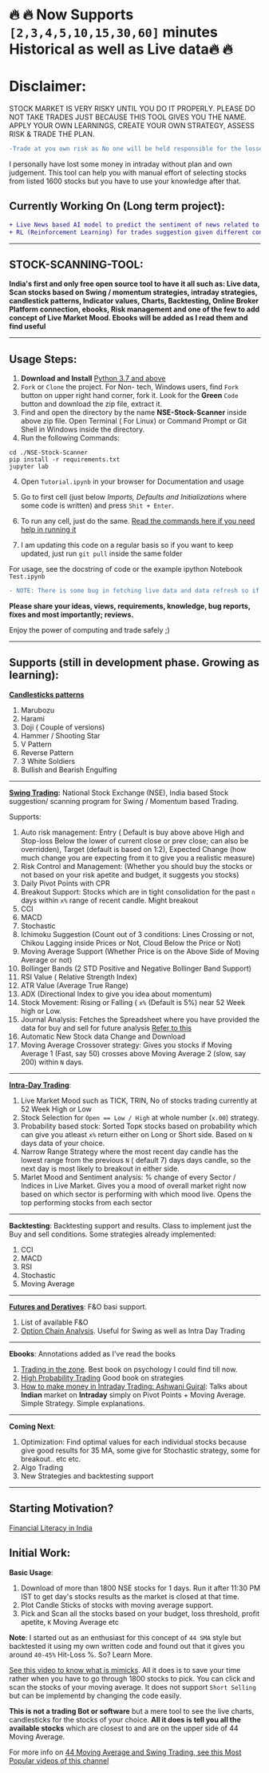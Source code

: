 # 🔥 🔥  Now Supports `[2,3,4,5,10,15,30,60]` minutes Historical as well as Live data🔥 🔥
 
# Disclaimer:
STOCK MARKET IS VERY RISKY UNTIL YOU DO IT PROPERLY. PLEASE DO NOT TAKE TRADES JUST BECAUSE THIS TOOL GIVES YOU THE NAME. APPLY YOUR OWN LEARNINGS, CREATE YOUR OWN STRATEGY, ASSESS RISK & TRADE THE PLAN.

```diff
-Trade at you own risk as No one will be held responsible for the losses incurred exept the trader.
```

I personally have lost some money in intraday without plan and own judgement. This tool can help you with manual effort of selecting stocks from listed 1600 stocks but you have to use your knowledge after that.

## Currently Working On (Long term project): 
```diff
+ Live News based AI model to predict the sentiment of news related to stock. Predict probability whether a stock will go up or down based on the sentiment of the news.
+ RL (Reinforcement Learning) for trades suggestion given different conditions.
```
_______________________________________________________________
## STOCK-SCANNING-TOOL:

**India's first and only free open source tool to have it all such as: Live data, Scan stocks based on Swing / momentum strategies, intraday strategies, candlestick patterns, Indicator values, Charts, Backtesting, Online Broker Platform connection, ebooks, Risk management and one of the few to add concept of Live Market Mood. 
Ebooks will be added as I read them and find useful**

_______________________________________________________________
## Usage Steps: 

1. **Download and Install** [Python 3.7 and above](https://www.python.org/downloads/)
2. `Fork` or `Clone` the project. For Non- tech, Windows users, find `Fork` button on upper right hand corner, fork it. Look for the **Green** `Code` button and download the zip file, extract it.
3. Find and open the directory by the name **NSE-Stock-Scanner** inside above zip file. Open Terminal ( For Linux) or Command Prompt or Git Shell in Windows inside the directory.
4. Run the following Commands:
```
cd ./NSE-Stock-Scanner
pip install -r requirements.txt
jupyter lab
```
4. Open `Tutorial.ipynb` in your browser for Documentation and usage
5. Go to first cell (just below *Imports, Defaults and Initializations* where some code is written) and press `Shit + Enter`.
6. To run any cell, just do the same. [Read the commands here if you need help in running it](https://www.tutorialspoint.com/jupyter/jupyter_notebook_editing.htm)

7. I am updating this code on a regular basis so if you want to keep updated, just run `git pull` inside the same folder

For usage, see the docstring of code or the example ipython Notebook `Test.ipynb`

```diff
- NOTE: There is some bug in fetching live data and data refresh so if you are not ubale to get some data, or get an error; restart kernal and run cells again
```


**Please share your ideas, views, requirements, knowledge, bug reports, fixes and most importantly; reviews.**

Enjoy the power of computing and trade safely ;)

_______________________________________________________________________________
## Supports (still in development phase. Growing as learning):
**[Candlesticks patterns](https://www.google.com/search?q=candlestick+patterns&tbm=isch&source=iu&ictx=1&fir=9Lm-Dk5oFkUTmM%252C6hxFMBJvKNiUmM%252C%252Fm%252F0cmdn32&vet=1&usg=AI4_-kSzAUZ8FhvyUPSuBBIE3AeEuZXkiQ&sa=X&ved=2ahUKEwjSwYDFmJXzAhWYXSsKHSGMBKgQ_B16BAhDEAE#imgrc=9Lm-Dk5oFkUTmM)**

1. Marubozu
2. Harami
3. Doji ( Couple of versions)
4. Hammer / Shooting Star
5. V Pattern
6. Reverse Pattern
7. 3 White Soldiers
8. Bullish and Bearish Engulfing

________________________________________________________________________________
**[Swing Trading](https://www.businessinsider.in/finance/news/what-to-know-about-swing-trading-and-how-to-minimize-risks-of-this-speculative-trading-strategy/articleshow/84778123.cms#:~:text=Swing%20trading%20is%20a%20speculative,while%20the%20market%20is%20closed.):** National Stock Exchange (NSE), India based Stock suggestion/ scanning program for Swing / Momentum based Trading. 

Supports:
1. Auto risk management: Entry ( Default is buy above above High and Stop-loss Below the lower of current close or prev close; can also be overridden), Target (default is based on 1:2), Expected Change (how much change you are expecting from it to give you a realistic measure)
2. Risk Control and Management: (Whether you should buy the stocks or not based on your risk apetite and budget, it suggests you stocks)
3. Daily Pivot Points with CPR
4. Breakout Support: Stocks which are in tight consolidation for the past `n` days within `x%` range of recent candle. Might breakout
5. CCI
6. MACD
7. Stochastic
8. Ichimoku Suggestion (Count out of 3 conditions: Lines Crossing or not, Chikou Lagging inside Prices or Not, Cloud Below the Price or Not)
9. Moving Average Support (Whether Price is on the Above Side of Moving Average or not)
10. Bollinger Bands (2 STD Positive and Negative Bollinger Band Support)
11. RSI Value ( Relative Strength Index)
12. ATR Value (Average True Range)
13. ADX (Directional Index to give you idea about momentum)
14. Stock Movement: Rising or Falling ( `x%` (Default is 5%) near 52 Week high or Low. 
15. Journal Analysis: Fetches the Spreadsheet where you have provided the data for buy and sell for future analysis [Refer to this](https://drive.google.com/file/d/1JipUU6Im1YVKSdufw4VHitwS010nFigL/view)
16. Automatic New Stock data Change and Download
17. Moving Average Crossover strategy: Gives you stocks if Moving Average 1 (Fast, say 50) crosses above Moving Average 2 (slow, say 200) within `N` days.

_______________________________________________________________________________________________________________________________
**[Intra-Day Trading](https://groww.in/p/intraday-trading/#:~:text=Intraday%20trading%20is%20the%20process,earn%20profits%20from%20stock%20trading.)**:
1. Live Market Mood such as TICK, TRIN, No of stocks trading currently at 52 Week High or Low
2. Stock Selection for `Open == Low / High` at whole number (`x.00`) strategy.
3. Probability based stock: Sorted Top`K` stocks based on probability which can give you atleast `x%` return either on Long or Short side. Based on `N` days data of your choice.
4. Narrow Range Strategy where the most recent day candle has the lowest range from the previous `N` ( default 7) days days candle, so the next day is most likely to breakout in either side.
5. Marlet Mood and Sentiment analysis: % change of every Sector / Indices in Live Market. Gives you a mood of overall market right now based on which sector is performing with which mood live. Opens the top performing stocks from each sector 

_____________________________________________________________________________
**Backtesting**: Backtesting support and results.
Class to implement just the Buy and sell conditions. Some strategies already implemented:
1. CCI
2. MACD
3. RSI
4. Stochastic
5. Moving Average
_____________________________________________________________________________
**[Futures and Deratives](https://www.investopedia.com/terms/f/futures.asp)**: F&O basi support.
1. List of available F&O
2. [Option Chain Analysis](https://www.quora.com/How-do-I-read-analyse-the-option-chain-of-a-stock-to-intraday-trade-with-clarity-NSE). Useful for Swing as well as Intra Day Trading

_________________________________________________________________________
**Ebooks**: Annotations added as I've read the books
1. [Trading in the zone](https://g.co/kgs/BSuHyC). Best book on psychology I could find till now. 
2. [High Probability Trading](https://www.amazon.in/High-Probability-Trading-Marcel-Link/dp/0071381562) Good book on strategies
3. [How to make money in Intraday Trading: Ashwani Gujral](https://www.google.co.in/books/edition/How_to_Make_Money_in_Intraday_Trading/xlZZDwAAQBAJ?hl=en&gbpv=1&printsec=frontcover): Talks about **Indian** market on **Intraday** simply on Pivot Points + Moving Average. Simple Strategy. Simple explanations.

_________________________________________________________________________
**Coming Next**:
1. Optimization: Find optimal values for each individual stocks because give good results for 35 MA, some give for Stochastic strategy, some for breakout.. etc etc.
2. Algo Trading
3. New Strategies and backtesting support

______________________________________________________________________________
## Starting Motivation?
[Financial Literacy in India](https://www.financialexpress.com/market/only-27-indians-are-financially-literate-sebis-garg/2134842/)


## Initial Work:
**Basic Usage**: 
1. Download of more than 1800 NSE stocks for 1 days. Run it after 11:30 PM IST to get day's stocks results as the market is closed at that time.
2. Plot Candle Sticks of stocks with moving average support.
3. Pick and Scan all the stocks based on your budget, loss threshold, profit apetite, `K` Moving Average etc


**Note**: I started out as an enthusiast for this concept of `44 SMA` style but backtested it using my own written code and found out that it gives you around `40-45%` Hit-Loss %. So? Learn More.

[See this video to know what is mimicks](https://youtu.be/dFibByGQWak?t=3747). All it does is to save your time rather when you have to go through 1800 stocks to pick. You can click and scan the stocks of your moving average. It does not support `Short Selling` but can be implementd by changing the code easily.


**This is not a trading Bot or software** but a mere tool to see the live charts, candlesticks for the stocks of your choice. **All it does is tell you all the available stocks** which are closest to and are on the upper side of 44 Moving Average. 

For more info on [44 Moving Average and Swing Trading, see this Most Popular videos of this channel](https://www.youtube.com/c/SIDDHARTHBHANUSHALI/videos?view=0&sort=p&shelf_id=0)
